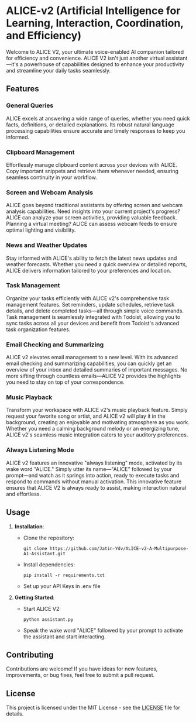 # ALICE-v2 (Artificial Intelligence for Learning, Interaction, Coordination, and Efficiency)

Welcome to ALICE V2, your ultimate voice-enabled AI companion tailored for efficiency and convenience. ALICE V2 isn't just another virtual assistant—it's a powerhouse of capabilities designed to enhance your productivity and streamline your daily tasks seamlessly.

## Features

### General Queries
ALICE excels at answering a wide range of queries, whether you need quick facts, definitions, or detailed explanations. Its robust natural language processing capabilities ensure accurate and timely responses to keep you informed.

### Clipboard Management
Effortlessly manage clipboard content across your devices with ALICE. Copy important snippets and retrieve them whenever needed, ensuring seamless continuity in your workflow.

### Screen and Webcam Analysis
ALICE goes beyond traditional assistants by offering screen and webcam analysis capabilities. Need insights into your current project's progress? ALICE can analyze your screen activities, providing valuable feedback. Planning a virtual meeting? ALICE can assess webcam feeds to ensure optimal lighting and visibility.

### News and Weather Updates
Stay informed with ALICE's ability to fetch the latest news updates and weather forecasts. Whether you need a quick overview or detailed reports, ALICE delivers information tailored to your preferences and location.

### Task Management
Organize your tasks efficiently with ALICE v2's comprehensive task management features. Set reminders, update schedules, retrieve task details, and delete completed tasks—all through simple voice commands. Task management is seamlessly integrated with Todoist, allowing you to sync tasks across all your devices and benefit from Todoist's advanced task organization features.

### Email Checking and Summarizing
ALICE v2 elevates email management to a new level. With its advanced email checking and summarizing capabilities, you can quickly get an overview of your inbox and detailed summaries of important messages. No more sifting through countless emails—ALICE V2 provides the highlights you need to stay on top of your correspondence.

### Music Playback
Transform your workspace with ALICE v2's music playback feature. Simply request your favorite song or artist, and ALICE v2 will play it in the background, creating an enjoyable and motivating atmosphere as you work. Whether you need a calming background melody or an energizing tune, ALICE v2's seamless music integration caters to your auditory preferences.

### Always Listening Mode
ALICE v2 features an innovative "always listening" mode, activated by its wake word "ALICE." Simply utter its name—"ALICE" followed by your prompt—and watch as it springs into action, ready to execute tasks and respond to commands without manual activation. This innovative feature ensures that ALICE V2 is always ready to assist, making interaction natural and effortless.

## Usage

1. **Installation**:
   - Clone the repository:
     ```
     git clone https://github.com/Jatin-Ydv/ALICE-v2-A-Multipurpose-AI-Assistant.git
     ```
   - Install dependencies:
     ```
     pip install -r requirements.txt
     ```
   - Set up your API Keys in .env file
     
2. **Getting Started**:
   - Start ALICE V2:
     ```
     python assistant.py
     ```
   - Speak the wake word "ALICE" followed by your prompt to activate the assistant and start interacting.

## Contributing

Contributions are welcome! If you have ideas for new features, improvements, or bug fixes, feel free to submit a pull request.

## License

This project is licensed under the MIT License - see the [LICENSE](LICENSE) file for details.
